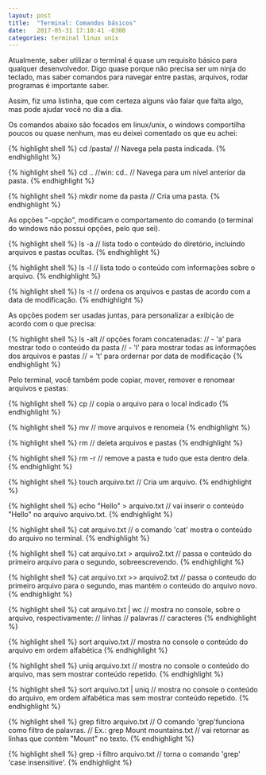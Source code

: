 ```yaml
---
layout: post
title:  "Terminal: Comandos básicos"
date:   2017-05-31 17:10:41 -0300
categories: terminal linux unix
---
```


Atualmente, saber utilizar o terminal é quase um requisito básico para qualquer desenvolvedor. Digo quase porque não precisa ser um ninja do teclado, mas saber comandos para navegar entre pastas, arquivos, rodar programas é importante saber.

Assim, fiz uma listinha, que com certeza alguns vão falar que falta algo, mas pode ajudar você no dia a dia.


Os comandos abaixo são focados em linux/unix, o windows comportilha poucos ou quase nenhum, mas eu deixei comentado os que eu achei:


{% highlight shell %}
cd /pasta/
// Navega pela pasta indicada.
{% endhighlight %}

{% highlight shell %}
cd .. 
//win: cd..
// Navega para um nível anterior da pasta.
{% endhighlight %}


{% highlight shell %}
mkdir nome da pasta
// Cria uma pasta.
{% endhighlight %}


As opções "-opção", modificam o comportamento do comando (o terminal do windows não possui opções, pelo que sei).

{% highlight shell %}
ls -a 
// lista todo o conteúdo do diretório, incluindo arquivos e pastas ocultas.
{% endhighlight %}

{% highlight shell %}
ls -l 
// lista todo o conteúdo com informações sobre o arquivo.
{% endhighlight %}

{% highlight shell %}
ls -t 
// ordena os arquivos e pastas de acordo com a data de modificação.
{% endhighlight %}

As opções podem ser usadas juntas, para personalizar a exibição de acordo com o que precisa:

{% highlight shell %}
ls -alt
// opções foram concatenadas:
// - 'a' para mostrar todo o conteúdo da pasta
// - 'l' para mostrar todas as informações dos arquivos e pastas
// = 't' para ordernar por data de modificação
{% endhighlight %}

Pelo terminal, você também pode copiar, mover, remover e renomear arquivos e pastas:

{% highlight shell %}
cp 
// copia o arquivo para o local indicado
{% endhighlight %}

{% highlight shell %}
mv 
// move arquivos e renomeia
{% endhighlight %}

{% highlight shell %}
rm 
// deleta arquivos e pastas
{% endhighlight %}

{% highlight shell %}
rm -r 
// remove a pasta e tudo que esta dentro dela.
{% endhighlight %}

{% highlight shell %}
touch arquivo.txt
// Cria um arquivo.
{% endhighlight %}

{% highlight shell %}
echo "Hello" > arquivo.txt
// vai inserir o conteúdo "Hello" no arquivo arquivo.txt.
{% endhighlight %}

{% highlight shell %}
cat arquivo.txt
// o comando 'cat' mostra o conteúdo do arquivo no terminal.
{% endhighlight %}


{% highlight shell %}
cat arquivo.txt > arquivo2.txt
// passa o conteúdo do primeiro arquivo para o segundo, sobreescrevendo.
{% endhighlight %}

{% highlight shell %}
cat arquivo.txt >> arquivo2.txt
// passa o conteudo do primeiro arquivo para o segundo, mas mantém o conteúdo do arquivo novo.
{% endhighlight %}

{% highlight shell %}
cat arquivo.txt | wc
// mostra no console, sobre o arquivo, respectivamente:
// linhas
// palavras
// caracteres
{% endhighlight %}

{% highlight shell %}
sort arquivo.txt
// mostra no console o conteúdo do arquivo em ordem alfabética
{% endhighlight %}


{% highlight shell %}
uniq arquivo.txt
// mostra no console o conteúdo do arquivo, mas sem mostrar conteúdo repetido.
{% endhighlight %}

{% highlight shell %}
sort arquivo.txt | uniq
// mostra no console o conteúdo do arquivo, em ordem alfabética mas sem mostrar conteúdo repetido.
{% endhighlight %}


{% highlight shell %}
grep filtro arquivo.txt
// O comando 'grep'funciona como filtro de palavras.
// Ex.: grep Mount mountains.txt
// vai retornar as linhas que contém "Mount" no texto.
{% endhighlight %}

{% highlight shell %}
grep -i filtro arquivo.txt
// torna o comando 'grep' 'case insensitive'.
{% endhighlight %}